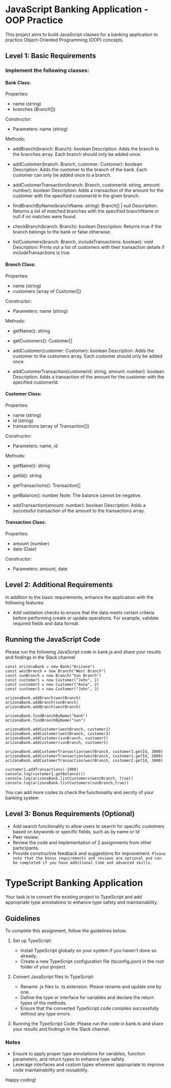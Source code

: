 # JavaScript Banking Application - OOP Practice

This project aims to build JavaScript classes for a banking application to practice Object-Oriented Programming (OOP) concepts.

## Level 1: Basic Requirements

### Implement the following classes:

#### Bank Class:

Properties:
- name (string)
- branches (Branch[])

Constructor:
- Parameters: name (string)

Methods:
- addBranch(branch: Branch): boolean
  Description: Adds the branch to the branches array. Each branch should only be added once.
  
- addCustomer(branch: Branch, customer: Customer): boolean
  Description: Adds the customer to the branch of the bank. Each customer can only be added once to a branch.
  
- addCustomerTransaction(branch: Branch, customerId: string, amount: number): boolean
  Description: Adds a transaction of the amount for the customer with the specified customerId in the given branch.
  
- findBranchByName(branchName: string): Branch[] | null
  Description: Returns a list of matched branches with the specified branchName or null if no matches were found.
  
- checkBranch(branch: Branch): boolean
  Description: Returns true if the branch belongs to the bank or false otherwise.
  
- listCustomers(branch: Branch, includeTransactions: boolean): void
  Description: Prints out a list of customers with their transaction details if includeTransactions is true.

#### Branch Class:

Properties:
- name (string)
- customers (array of Customer[])

Constructor:
- Parameters: name (string)

Methods:
- getName(): string
- getCustomers(): Customer[]
- addCustomer(customer: Customer): boolean
  Description: Adds the customer to the customers array. Each customer should only be added once.
  
- addCustomerTransaction(customerId: string, amount: number): boolean
  Description: Adds a transaction of the amount for the customer with the specified customerId.

#### Customer Class:

Properties:
- name (string)
- id (string)
- transactions (array of Transaction[])

Constructor:
- Parameters: name, id

Methods:
- getName(): string
- getId(): string
- getTransactions(): Transaction[]
- getBalance(): number
  Note: The balance cannot be negative.

- addTransaction(amount: number): boolean
  Description: Adds a successful transaction of the amount to the transactions array.

#### Transaction Class:

Properties:
- amount (number)
- date (Date)

Constructor:
- Parameters: amount, date

## Level 2: Additional Requirements

In addition to the basic requirements, enhance the application with the following features:

- Add validation checks to ensure that the data meets certain criteria before performing create or update operations. For example, validate required fields and data format.

## Running the JavaScript Code

Please run the following JavaScript code in bank.js and share your results and findings in the Slack channel


```
const arizonaBank = new Bank("Arizona")
const westBranch = new Branch("West Branch")
const sunBranch = new Branch("Sun Branch")
const customer1 = new Customer("John", 1)
const customer2 = new Customer("Anna", 2)
const customer3 = new Customer("John", 3)

arizonaBank.addBranch(westBranch)
arizonaBank.addBranch(sunBranch)
arizonaBank.addBranch(westBranch) 

arizonaBank.findBranchByName("bank")
arizonaBank.findBranchByName("sun")

arizonaBank.addCustomer(westBranch, customer1)
arizonaBank.addCustomer(westBranch, customer3)
arizonaBank.addCustomer(sunBranch, customer1)
arizonaBank.addCustomer(sunBranch, customer2)

arizonaBank.addCustomerTransaction(westBranch, customer1.getId, 3000)
arizonaBank.addCustomerTransaction(westBranch, customer1.getId, 2000)
arizonaBank.addCustomerTransaction(westBranch, customer2.getId, 3000)

customer1.addTransactions(-1000)
console.log(customer1.getBalance())
console.log(arizonaBank.listCustomers(westBranch, true))
console.log(arizonaBank.listCustomers(sunBranch,true))
```

You can add more codes to check the functionality and secrity of your banking system

## Level 3: Bonus Requirements (Optional)
- Add search functionality to allow users to search for specific customers based on keywords or specific fields, such as by name or Id
- Peer review: 
- Review the code and implementation of 2 assignments from other participants.
- Provide constructive feedback and suggestions for improvement.
`Please note that the bonus requirements and reviews are optional and can be completed if you have additional time and advanced skills.`

# TypeScript Banking Application

Your task is to convert the existing project to TypeScript and add appropriate type annotations to enhance type safety and maintainability.

## Guidelines

To complete this assignment, follow the guidelines below:

1. Set up TypeScript:
   - Install TypeScript globally on your system if you haven't done so already.
   - Create a new TypeScript configuration file (tsconfig.json) in the root folder of your project.

2. Convert JavaScript files to TypeScript:
   - Rename .js files to .ts extension. Please rename and update one by one.
   - Define the type or interface for variables and declare the return types of the methods.
   - Ensure that the converted TypeScript code compiles successfully without any type errors.

3. Running the TypeScript Code:
   Please run the code in bank.ts and share your results and findings in the Slack channel.

### Notes

- Ensure to apply proper type annotations for variables, function parameters, and return types to enhance type safety.
- Leverage interfaces and custom types wherever appropriate to improve code maintainability and reusability.

Happy coding!

